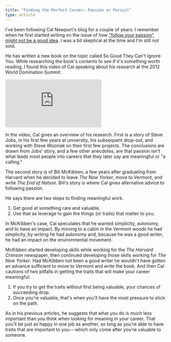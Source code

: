 ```yaml
---
title: "Finding the Perfect Career: Passion or Pursuit"
type: article
---
```


I've been following Cal Newport's blog for a couple of years. I remember when he first started writing on the issue of how ["follow your passion" might not be a good idea](http://calnewport.com/blog/2010/09/10/the-danger-of-the-dream-job-delusion/). I was a bit skeptical at the time and I'm still not sold.

He has written a new book on the topic called So Good They Can't Ignore You. While researching the book's contents to see if it's something worth reading, I found this video of Cal speaking about his research at the 2012 World Domination Summit.

<div class="video-wrapper">
  <iframe src="https://player.vimeo.com/video/48041227?byline=0&portrait=0" frameborder="0" webkitallowfullscreen mozallowfullscreen allowfullscreen></iframe>
</div>

In the video, Cal gives an overview of his research. First is a story of Steve Jobs, in his first few years at university, his subsequent drop-out, and working with Steve Wozniak on their first few projects. The conclusions are drawn from Jobs' story, and a few other anecdotes, are that passion isn't what leads most people into careers that they later say are meaningful or "a calling."

The second story is of Bill McKibben, a few years after graduating from Harvard when he decided to leave *The New Yorker*, move to Vermont, and write *The End of Nature*. Bill's story is where Cal gives alternative advice to following passion.

He says there are two steps to finding meaningful work.

1. Get good at something rare and valuable.
2. Use that as leverage to gain the things (or traits) that matter to you.

In McKibben's case, Cal speculates that he wanted simplicity, autonomy, and to have an impact. By moving to a cabin in the Vermont woods he had simplicity, by writing he had autonomy and, because he was a good writer, he had an impact on the environmental movement.

McKibben started developing skills while working for the *The Harvard Crimson* newspaper, then continued developing those skills working for *The New Yorker*. Had McKibben not been a good writer he wouldn't have gotten an advance sufficient to move to Vermont and write the book. And then Cal cautions of two pitfalls in getting the traits that will make your career meaningful:

1. If you try to get the traits without first being valuable, your chances of succeeding drop.
2. Once you're valuable, that's when you'll have the most pressure to stick on the path.

As in his previous articles, he suggests that what you do is much less important than you think when looking for meaning in your career. That you'll be just as happy in one job as another, so long as you're able to have traits that are important to you---which only come after you're valuable to someone.
